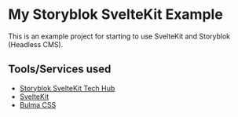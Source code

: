 # My Storyblok SvelteKit Example

This is an example project for starting to use SvelteKit and Storyblok (Headless CMS).

## Tools/Services used

- [Storyblok SvelteKit Tech Hub](https://www.storyblok.com/tc/sveltekit)
- [SvelteKit](https://kit.svelte.dev/)
- [Bulma CSS](https://bulma.io/documentation/overview/start/)
